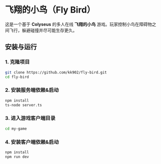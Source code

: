# 飞翔的小鸟（Fly Bird）

这是一个基于 **Colyseus** 的多人在线 **飞翔的小鸟** 游戏。玩家控制小鸟在障碍物之间飞行，躲避碰撞并尽可能生存更久。

## 安装与运行

### 1. 克隆项目
```sh
git clone https://github.com/kk902/fly-bird.git
cd fly-bird
```
### 2. 安装服务端依赖&启动
```sh
npm install
ts-node server.ts
```
### 3. 进入游戏客户端目录
```sh
cd my-game
```
### 4. 安装客户端依赖&启动
```sh
npm install
npm run dev
```
